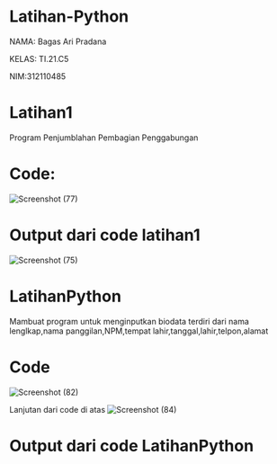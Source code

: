 # Latihan-Python

NAMA: Bagas Ari Pradana

KELAS: TI.21.C5

NIM:312110485

# Latihan1

Program Penjumblahan Pembagian Penggabungan

# Code:

![Screenshot (77)](https://user-images.githubusercontent.com/92848203/138763301-35664e93-5cc0-4c71-b27a-126a81e467e5.png)

# Output dari code latihan1

![Screenshot (75)](https://user-images.githubusercontent.com/92848203/138762956-609464c5-0198-4cc9-89c8-11e14052e2b5.png)

# LatihanPython

Mambuat program untuk menginputkan biodata terdiri dari nama lenglkap,nama panggilan,NPM,tempat lahir,tanggal,lahir,telpon,alamat

# Code

![Screenshot (82)](https://user-images.githubusercontent.com/92848203/138767036-142d86ff-e15b-4ad8-81e4-11fa4f056405.png)

Lanjutan dari code di atas 
![Screenshot (84)](https://user-images.githubusercontent.com/92848203/138767048-a41c9779-6966-4017-8020-5038c1a9d78c.png)

# Output dari code LatihanPython


